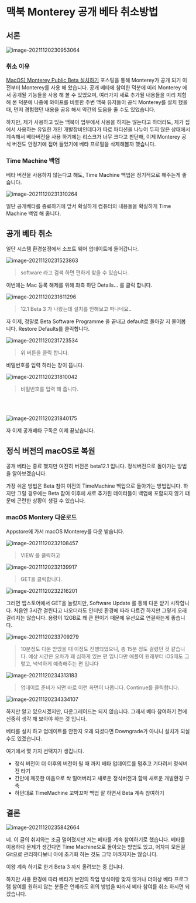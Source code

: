 # 맥북 Monterey 공개 베타 취소방법

## 서론

![image-20211120230953064](https://raw.githubusercontent.com/Shane-Park/mdblog/main/OS/mac/betaCancel.assets/image-20211120230953064.png)

### 취소 이유

[MacOS) Monterey Public Beta 설치하기](https://shanepark.tistory.com/258) 포스팅을 통해 Monterey가 공개 되기 이전부터 Monterey를 사용 해 왔습니다. 공개 베타에 참여한 덕분에 미리 Monterey 에서 공개될 기능들을 사용 해 볼 수 있었으며, 여러가지 새로 추가될 내용들을 미리 체험 해 본 덕분에 나중에 와이프를 비롯한 주변 맥북 유저들이 공식 Monterey를 설치 했을 때, 먼저 경험했던 내용을 공유 해서 약간의 도움을 줄 수도 있었습니다.

하지만, 제가 사용하고 있는 맥북이 업무에서 사용을 하지는 않는다고 하더라도, 제가 집에서 사용하는 유일한 개인 개발장비인데다가 따로 파티션을 나누어 두지 않은 상태에서 계속해서 베타버전을 사용 하기에는 리스크가 너무 크다고 판단해, 이제 Monterey 공식 버전도 안정기에 접어 들었기에 베타 프로필을 삭제해볼까 했습니다.

### Time Machine 백업

베타 버전을 사용하지 않는다고 해도, Time Machine 백업은 정기적으로 해주는게 좋습니다.

![image-20211120231310264](https://raw.githubusercontent.com/Shane-Park/mdblog/main/OS/mac/betaCancel.assets/image-20211120231310264.png)

일단 공개베타를 종료하기에 앞서 확실하게 컴퓨터의 내용들을 확실하게 Time Machine 백업 해 줍니다.

## 공개 베타 취소

일단 시스템 환경설정에서 소프트 웨어 업데이트에 들어갑니다.

![image-20211120231523863](https://raw.githubusercontent.com/Shane-Park/mdblog/main/OS/mac/betaCancel.assets/image-20211120231523863.png)

> software 라고 검색 하면 편하게 찾을 수 있습니다.

이번에는 Mac 등록 해제를 위해 좌측 하단 Details... 를 클릭 합니다.

![image-20211120231611296](https://raw.githubusercontent.com/Shane-Park/mdblog/main/OS/mac/betaCancel.assets/image-20211120231611296.png)

> 12.1 Beta 3 가 나왔는데 설치를 안해보고 떠나네요..

자 이제, 정말로 Beta Software Programme 을 끝내고 default로 돌아갈 지 물어봅니다. Restore Defaults를 클릭합니다.

![image-20211120231723534](https://raw.githubusercontent.com/Shane-Park/mdblog/main/OS/mac/betaCancel.assets/image-20211120231723534.png)

> 위 버튼을 클릭 합니다.

비밀번호를 입력 하라는 창이 뜹니다.

![image-20211120231810042](https://raw.githubusercontent.com/Shane-Park/mdblog/main/OS/mac/betaCancel.assets/image-20211120231810042.png)

> 비밀번호를 입력 해 줍니다.

<br><br>

![image-20211120231840175](https://raw.githubusercontent.com/Shane-Park/mdblog/main/OS/mac/betaCancel.assets/image-20211120231840175.png)

자 이제 공개베타 구독은 이제 끝났습니다.

## 정식 버전의 macOS로 복원

공개 베타는 종료 했지만 여전히 버전은 beta12.1 입니다. 정식버전으로 돌아가는 방법을 알아보겠습니다.

가장 쉬운 방법은 Beta 참여 이전의 TimeMachine 백업으로 돌아가는 방법입니다. 하지만 그럴 경우에는 Beta 참여 이후에 새로 추가된 데이터들이 백업에 포함되지 않기 떄문에 곤란한 상황이 생길 수 있습니다.

### macOS Montery 다운로드

Appstore에 가서 macOS Monterey를 다운 받습니다.

![image-20211120232108457](https://raw.githubusercontent.com/Shane-Park/mdblog/main/OS/mac/betaCancel.assets/image-20211120232108457.png)

> VIEW 를 클릭하고

![image-20211120232139917](https://raw.githubusercontent.com/Shane-Park/mdblog/main/OS/mac/betaCancel.assets/image-20211120232139917.png)

> GET을 클릭합니다.

![image-20211120232216201](https://raw.githubusercontent.com/Shane-Park/mdblog/main/OS/mac/betaCancel.assets/image-20211120232216201.png)

그러면 앱스토어에서 GET을 눌렀지만, Software Update 를 통해 다운 받기 시작합니다. 처음엔 3시간 걸린다고 나오더라도 인터넷 환경에 따라 다르긴 하지만 그렇게 오래 걸리지는 않습니다.  용량이 12GB로 꽤 큰 편이기 때문에 유선으로 연결하는게 좋습니다.

![image-20211120233709279](https://raw.githubusercontent.com/Shane-Park/mdblog/main/OS/mac/betaCancel.assets/image-20211120233709279.png)

> 10분정도 다운 받았을 때 이정도 진행되었으니, 총 15분 정도 걸렸던 것 같습니다. 예상 시간은 오차가 꽤 심하게 있는 편 입니다만 애플이 원래부터 iOS때도 그렇고, 넉넉하게 예측해주는 편 입니다

![image-20211120234313183](https://raw.githubusercontent.com/Shane-Park/mdblog/main/OS/mac/betaCancel.assets/image-20211120234313183.png)

> 업데이트 준비가 되면 바로 이런 화면이 나옵니다. Continue를 클릭합니다.

![image-20211120234334107](https://raw.githubusercontent.com/Shane-Park/mdblog/main/OS/mac/betaCancel.assets/image-20211120234334107.png)

하지만 알고 있으시겠지만, 다운그레이드는 되지 않습니다. 그래서 베타 참여하기 전에 신중히 생각 해 보아야 하는 것 입니다.

베타를 설치 하고 업데이트를 안한지 오래 되셨다면 Downgrade가 아니니 설치가 되실 수도 있겠습니다.

여기에서 몇 가지 선택지가 생깁니다.

- 정식 버전이 더 이후의 버전이 될 때 까지 베타 업데이트를 멈추고 기다려서 정식버전 타기
- 간만에 깨끗한 마음으로 싹 밀어버리고 새로운 정식버전과 함께 새로운 개발환경 구축
- 하던대로 TimeMachine 꼬박꼬박 백업 잘 하면서 Beta 계속 참여하기

## 결론

![image-20211120235842664](https://raw.githubusercontent.com/Shane-Park/mdblog/main/OS/mac/betaCancel.assets/image-20211120235842664.png)

네. 이 글의 취지와는 조금 멀어졌지만 저는 베타를 계속 참여하기로 했습니다. 베타를 이용하다 문제가 생긴다면 Time Machine으로 돌아오는 방법도 있고, 어차피 모든걸 Git으로 관리하다보니 아에 초기화 하는 것도 그닥 꺼려지지는 않습니다.

이왕 계속 하기로 한거 Beta 3 까지 올려보는 중 입니다. 

하지만 사용 환경에 따라 베타가 본인의 작업 방식이랑 맞지 않거나 더이상 베타 프로그램 참여를 원하지 않는 분들은 언제라도 위의 방법을 따라서 베타 참여를 취소 하시면 되겠습니다. 